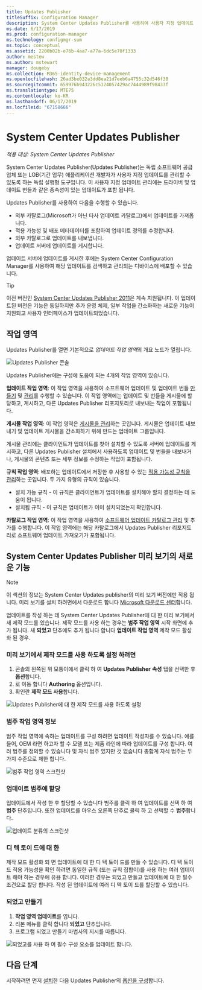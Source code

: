 ```yaml
---
title: Updates Publisher
titleSuffix: Configuration Manager
description: System Center Updates Publisher를 사용하여 사용자 지정 업데이트 관리
ms.date: 6/17/2019
ms.prod: configuration-manager
ms.technology: configmgr-sum
ms.topic: conceptual
ms.assetid: 2200b02b-e76b-4aa7-a77a-6dc5e70f1333
author: mestew
ms.author: mstewart
manager: dougeby
ms.collection: M365-identity-device-management
ms.openlocfilehash: 26ad3be032a3dd8ea21d7eeb6a4755c32d546f38
ms.sourcegitcommit: 659976b943226c5124057429ac7444989f98433f
ms.translationtype: MTE75
ms.contentlocale: ko-KR
ms.lasthandoff: 06/17/2019
ms.locfileid: "67158666"
---
```

# <a name="system-center-updates-publisher"></a>System Center Updates Publisher

*적용 대상: System Center Updates Publisher*

System Center Updates Publisher(Updates Publisher)는 독립 소프트웨어 공급업체 또는 LOB(기간 업무) 애플리케이션 개발자가 사용자 지정 업데이트를 관리할 수 있도록 하는 독립 실행형 도구입니다. 이 사용자 지정 업데이트 관리에는 드라이버 및 업데이트 번들과 같은 종속성이 있는 업데이트가 포함 됩니다.

Updates Publisher를 사용하여 다음을 수행할 수 있습니다.

-   외부 카탈로그(Microsoft가 아닌 타사 업데이트 카탈로그)에서 업데이트를 가져옵니다.
-   적용 가능성 및 배포 메타데이터를 포함하여 업데이트 정의를 수정합니다.
-   외부 카탈로그로 업데이트를 내보냅니다.
-   업데이트 서버에 업데이트를 게시합니다.

업데이트 서버에 업데이트를 게시한 후에는 System Center Configuration Manager를 사용하여 해당 업데이트를 검색하고 관리되는 디바이스에 배포할 수 있습니다.

> [!TIP]  
> 이전 버전인 [System Center Updates Publisher 2011](http://go.microsoft.com/fwlink/?LinkId=848111)은 계속 지원됩니다. 이 업데이트된 버전은 기능은 동일하지만 추가 운영 체제, 일부 작업을 간소화하는 새로운 기능이 지원되고 사용자 인터페이스가 업데이트되었습니다.

## <a name="workspaces"></a>작업 영역
Updates Publisher를 열면 기본적으로 *업데이트 작업 영역*의 개요 노드가 열립니다.

![Updates Publisher 콘솔](media/console1.png)   


Updates Publisher에는 구성에 도움이 되는 4개의 작업 영역이 있습니다.


**업데이트 작업 영역**: 이 작업 영역을 사용하여 소프트웨어 업데이트 및 업데이트 번들 [만들기](/sccm/sum/tools/create-updates-with-updates-publisher) 및 [관리](/sccm/sum/tools/manage-updates-with-updates-publisher)를 수행할 수 있습니다. 이 작업 영역에는 업데이트 및 번들을 게시물에 할당하고, 게시하고, 다른 Updates Publisher 리포지토리로 내보내는 작업이 포함됩니다.

**게시물 작업 영역:** 이 작업 영역은 [게시물을 관리](/sccm/sum/tools/updates-publisher-publications)하는 곳입니다. 게시물은 업데이트 내보내기 및 업데이트 게시물을 간소화하기 위해 만드는 업데이트 그룹입니다.

게시물 관리에는 클라이언트가 업데이트를 찾아 설치할 수 있도록 서버에 업데이트를 게시하고, 다른 Updates Publisher 설치에서 사용하도록 업데이트 및 번들을 내보내거나, 게시물의 콘텐츠 또는 세부 정보를 수정하는 작업이 포함됩니다.

**규칙 작업 영역**: 배포하는 업데이트에서 저장한 후 사용할 수 있는 [적용 가능성 규칙을 관리](/sccm/sum/tools/updates-publisher-applicability-rules)하는 곳입니다. 두 가지 유형의 규칙이 있습니다.

-   설치 가능 규칙 - 이 규칙은 클라이언트가 업데이트를 설치해야 할지 결정하는 데 도움이 됩니다.
-   설치됨 규칙 - 이 규칙은 업데이트가 이미 설치되었는지 확인합니다.

**카탈로그 작업 영역**: 이 작업 영역을 사용하여 [소프트웨어 업데이트 카탈로그 관리](/sccm/sum/tools/updates-publisher-catalogs) 및 추가를 수행합니다. 이 작업 영역에는 해당 카탈로그에서 Updates Publisher 리포지토리로 소프트웨어 업데이트 가져오기가 포함됩니다.

## <a name="whats-new-in-the-system-center-updates-publisher-preview"></a>System Center Updates Publisher 미리 보기의 새로운 기능

>[!NOTE] 
>이 섹션의 정보는 System Center Updates publisher의 미리 보기 버전에만 적용 됩니다. 미리 보기를 설치 하려면에서 다운로드 합니다 [Microsoft 다운로드 센터](https://www.microsoft.com/download/details.aspx?id=58390)합니다.

업데이트를 작성 하는 데 System Center Updates Publisher에 대 한 미리 보기에서 새 제작 모드를 있습니다. 제작 모드를 사용 하는 경우는 **범주 작업 영역** 시작 화면에 추가 됩니다. 새 **되었고** 단추에도 추가 됩니다 합니다 **업데이트 작업 영역** 제작 모드 활성화 된 경우. 

### <a name="to-enable-authoring-mode-in-the-preview"></a>미리 보기에서 제작 모드를 사용 하도록 설정 하려면

1. 콘솔의 왼쪽된 위 모퉁이에서 클릭 하 여 **Updates Publisher** **속성** 탭을 선택한 후 **옵션**합니다.
1. 로 이동 합니다 **Authoring** 옵션입니다.
1. 확인란 **제작 모드 사용**합니다.

![Updates Publisher에 대 한 제작 모드를 사용 하도록 설정](media/scup-enable-authoring-mode.png)

### <a name="about-the-categories-workspace"></a>범주 작업 영역 정보

범주 작업 영역에 속하는 업데이트를 구성 하려면 업데이트 작성자를 수 있습니다. 예를 들어, OEM 라면 하고자 할 수 모델 또는 제품 라인에 따라 업데이트를 구성 합니다. 여러 범주를 정의할 수 있습니다 및 자식 범주 있지만 것 없습니다 총합계 자식 범주는 두 가지 수준으로 제한 합니다.

![범주 작업 영역 스크린샷](media/scup-categories-workspace.png)

### <a name="assign-an-update-to-a-category"></a>업데이트 범주에 할당

업데이트에서 작성 한 후 할당할 수 있습니다 범주를 클릭 하 여 업데이트를 선택 하 여 **범주** 단추입니다. 또한 업데이트를 마우스 오른쪽 단추로 클릭 하 고 선택할 수 **범주**합니다.

![업데이트 분류의 스크린샷](media/scup-categorize-update.png)


### <a name="about-detectoids"></a>디 텍 토이 드에 대 한

제작 모드 활성화 되 면 업데이트에 대 한 디 텍 토이 드를 만들 수 있습니다. 디 텍 토이 드 적용 가능성을 확인 하려면 동일한 규칙 (또는 규칙 집합이)를 사용 하는 여러 업데이트 해야 하는 경우에 유용 합니다. 이러한 경우는 되었고 만들고 업데이트에 대 한 필수 조건으로 할당 합니다. 작성 된 업데이트에 여러 디 텍 토이 드를 할당할 수 있습니다.


### <a name="create-a-detectoid"></a>되었고 만들기

1. **작업 영역 업데이트**를 엽니다.
1. 리본 메뉴를 클릭 합니다 **되었고** 단추입니다.
1. 프로그램 되었고 만들기 마법사의 지시를 따릅니다.



![되었고를 사용 하 여 필수 구성 요소를 업데이트 합니다.](media/scup-detectoid-as-prerequisite.png)


## <a name="next-steps"></a>다음 단계
시작하려면 먼저 [설치](/sccm/sum/tools/install-updates-publisher)한 다음 Updates Publisher의 [옵션을 구성](/sccm/sum/tools/updates-publisher-options)합니다.
